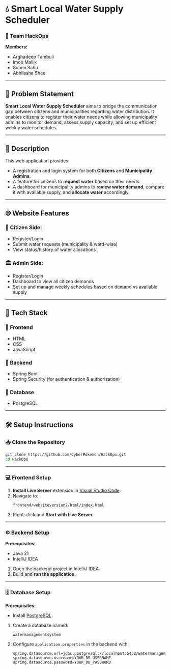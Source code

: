 
# 💧 Smart Local Water Supply Scheduler

### 🚀 Team HackOps  
**Members:**  
- Arghadeep Tambuli  
- Imon Mallik  
- Soumi Sahu  
- Abhilasha Shee

---

## 📝 Problem Statement
**Smart Local Water Supply Scheduler** aims to bridge the communication gap between citizens and municipalities regarding water distribution. It enables citizens to register their water needs while allowing municipality admins to monitor demand, assess supply capacity, and set up efficient weekly water schedules.

---

## 📌 Description

This web application provides:
- A registration and login system for both **Citizens** and **Municipality Admins**.
- A feature for citizens to **request water** based on their needs.
- A dashboard for municipality admins to **review water demand**, compare it with available supply, and **allocate water** accordingly.

---

## 🌐 Website Features

### 👤 Citizen Side:
- Register/Login  
- Submit water requests (municipality & ward-wise)  
- View status/history of water allocations  

### 🏛️ Admin Side:
- Register/Login  
- Dashboard to view all citizen demands  
- Set up and manage weekly schedules based on demand vs available supply  

---

## 🧰 Tech Stack

### 🔹 Frontend
- HTML  
- CSS  
- JavaScript  

### 🔹 Backend
- Spring Boot  
- Spring Security (for authentication & authorization)  

### 🔹 Database
- PostgreSQL  

---

## 🛠️ Setup Instructions

### 📥 Clone the Repository
```bash
git clone https://github.com/CyberPokemon/HackOps.git
cd HackOps
```

---

### 💻 Frontend Setup

1. **Install Live Server** extension in [Visual Studio Code](https://code.visualstudio.com/).
2. Navigate to:
   ```
   frontend/websiteversion2/html/index.html
   ```
3. Right-click and **Start with Live Server**.

---

### ⚙️ Backend Setup

**Prerequisites:**
- Java 21
- IntelliJ IDEA

1. Open the backend project in IntelliJ IDEA.
2. Build and **run the application**.

---

### 🗄️ Database Setup

**Prerequisites:**
- Install [PostgreSQL](https://www.postgresql.org/).

1. Create a database named:
   ```
   watermanagementsystem
   ```
2. Configure `application.properties` in the backend with:
   ```properties
   spring.datasource.url=jdbc:postgresql://localhost:5432/watermanagementsystem
   spring.datasource.username=YOUR_DB_USERNAME
   spring.datasource.password=YOUR_DB_PASSWORD
   ```
